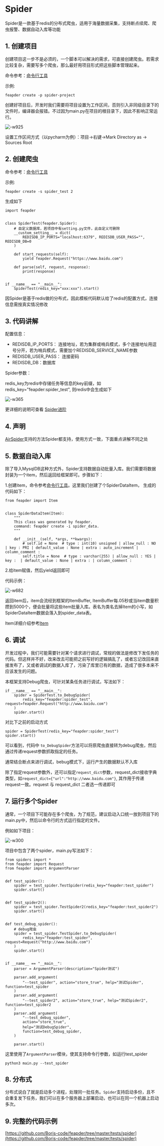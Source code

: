 # Spider

Spider是一款基于redis的分布式爬虫，适用于海量数据采集，支持断点续爬、爬虫报警、数据自动入库等功能

## 1. 创建项目

创建项目这一步不是必须的，一个脚本可以解决的需求，可直接创建爬虫。若需求比较复杂，需要写多个爬虫，那么最好用项目形式把这些脚本管理起来。

命令参考：[命令行工具](command/cmdline.md?id=_1-创建爬虫项目)

示例:

    feapder create -p spider-project
    
创建好项目后，开发时我们需要将项目设置为工作区间，否则引入非同级目录下的文件时，编译器会报错。不过因为main.py在项目的根目录下，因此不影响正常运行。

![-w925](http://markdown-media.oss-cn-beijing.aliyuncs.com/2021/02/21/16139218044066.jpg)

设置工作区间方式（以pycharm为例）：项目->右键->Mark Directory as -> Sources Root


## 2. 创建爬虫

命令参考：[命令行工具](command/cmdline.md?id=_2-创建爬虫)

示例: 

    feapder create -s spider_test 2

生成如下


    import feapder


    class SpiderTest(feapder.Spider):
        # 自定义数据库，若项目中有setting.py文件，此自定义可删除
        __custom_setting__ = dict(
            REDISDB_IP_PORTS="localhost:6379", REDISDB_USER_PASS="", REDISDB_DB=0
        )
    
        def start_requests(self):
            yield feapder.Request("https://www.baidu.com")
    
        def parse(self, request, response):
            print(response)
    
    
    if __name__ == "__main__":
        SpiderTest(redis_key="xxx:xxx").start()


因Spider是基于redis做的分布式，因此模板代码默认给了redis的配置方式，连接信息需按真实情况修改

## 3. 代码讲解

配置信息：

- REDISDB_IP_PORTS： 连接地址，若为集群或哨兵模式，多个连接地址用逗号分开，若为哨兵模式，需要加个REDISDB_SERVICE_NAME参数
- REDISDB_USER_PASS： 连接密码
- REDISDB_DB：数据库

Spider参数：

redis_key为redis中存储任务等信息的key前缀，如redis_key="feapder:spider_test", 则redis中会生成如下

![-w365](http://markdown-media.oss-cn-beijing.aliyuncs.com/2021/02/21/16139009217536.jpg)

更详细的说明可查看 [Spider进阶](source_code/Spider进阶.md)

## 4. 声明

[AirSpider](usage/AirSpider.md)支持的方法Spider都支持，使用方式一致，下面重点讲解不同之处

## 5. 数据自动入库

除了导入MysqlDB这种方式外，Spider支持数据自动批量入库。我们需要将数据封装为一个item，然后返回给框架即可。步骤如下：

1.创建item，命令参考[命令行工具](command/cmdline.md?id=_3-创建-item)。这里我们创建了个SpiderDataItem， 生成的代码如下：

```
from feapder import Item


class SpiderDataItem(Item):
    """
    This class was generated by feapder.
    command: feapder create -i spider_data.
    """

    def __init__(self, *args, **kwargs):
        # self.id = None  # type : int(10) unsigned | allow_null : NO | key : PRI | default_value : None | extra : auto_increment | column_comment : 
        self.title = None  # type : varchar(255) | allow_null : YES | key :  | default_value : None | extra : | column_comment :
```


2.给item赋值，然后yield返回即可

代码示例：

![-w682](http://markdown-media.oss-cn-beijing.aliyuncs.com/2021/02/21/16139031333228.jpg)

返回item后，item会流经到框架的ItemBuffer, ItemBuffer每.05秒或当item数量积攒到5000个，便会批量将这些item批量入库。表名为类名去掉Item的小写，如SpiderDataItem数据会落入到spider_data表。

Item详细介绍参考[Item](source_code/Item.md)

[comment]: <> (ItemBuffer详细介绍请参考[ItemBuffer]&#40;source_code/ItemBuffer.md&#41;)

## 6. 调试

开发过程中，我们可能需要针对某个请求进行调试，常规的做法是修改下发任务的代码。但这样并不好，改来改去可能把之前写好的逻辑搞乱了，或者忘记改回来直接发布了，又或者调试的数据入库了，污染了库里已有的数据，造成了很多本来不应该发生的问题。

本框架支持Debug爬虫，可针对某条任务进行调试，写法如下：

    if __name__ == "__main__":
        spider = SpiderTest.to_DebugSpider(
            redis_key="feapder:spider_test", request=feapder.Request("http://www.baidu.com")
        )
        spider.start()
    
对比下之前的启动方式

    spider = SpiderTest(redis_key="feapder:spider_test")
    spider.start()
    
可以看到，代码中 `to_DebugSpider`方法可以将原爬虫直接转为debug爬虫，然后通过传递request参数抓取指定的任务。

通常结合断点来进行调试，bebug模式下，运行产生的数据默认不入库

除了指定request参数外，还可以指定`request_dict`参数，request_dict接收字典类型，如`request_dict={"url":"http://www.baidu.com"}`, 其作用于传递request一致。request 与 request_dict 二者选一传递即可

## 7. 运行多个Spider

通常，一个项目下可能存在多个爬虫，为了规范，建议启动入口统一放到项目下的main.py中，然后以命令行的方式运行指定的文件。

例如如下项目：

![-w300](http://markdown-media.oss-cn-beijing.aliyuncs.com/2021/02/21/16139224711465.jpg)

项目中包含了两个spider，main.py写法如下：

```
from spiders import *
from feapder import Request
from feapder import ArgumentParser


def test_spider():
    spider = test_spider.TestSpider(redis_key="feapder:test_spider")
    spider.start()


def test_spider2():
    spider = test_spider.TestSpider2(redis_key="feapder:test_spider2")
    spider.start()


def test_debug_spider():
    # debug爬虫
    spider = test_spider.TestSpider.to_DebugSpider(
        redis_key="feapder:test_spider", request=Request("http://www.baidu.com")
    )
    spider.start()


if __name__ == "__main__":
    parser = ArgumentParser(description="Spider测试")

    parser.add_argument(
        "--test_spider", action="store_true", help="测试Spider", function=test_spider
    )
    parser.add_argument(
        "--test_spider2", action="store_true", help="测试Spider2", function=test_spider2
    )
    parser.add_argument(
        "--test_debug_spider",
        action="store_true",
        help="测试DebugSpider",
        function=test_debug_spider,
    )

    parser.start()
```

这里使用了`ArgumentParser`模块，使其支持命令行参数，如运行test_spider

    python3 main.py --test_spider
    
## 8. 分布式

分布式说白了就是启动多个进程，处理同一批任务。`Spider`支持启动多份，且不会重复发下任务，我们可以在多个服务器上部署启动，也可以在同一个机器上启动多次。
    
## 9. 完整的代码示例

[https://github.com/Boris-code/feapder/tree/master/tests/spider](https://github.com/Boris-code/feapder/tree/master/tests/spider)